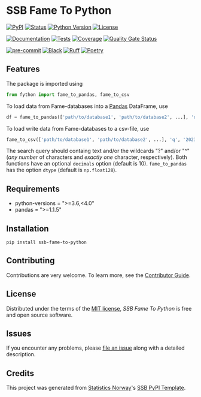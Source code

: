 # SSB Fame To Python

[![PyPI](https://img.shields.io/pypi/v/ssb-fame-to-python.svg)][pypi status]
[![Status](https://img.shields.io/pypi/status/ssb-fame-to-python.svg)][pypi status]
[![Python Version](https://img.shields.io/pypi/pyversions/ssb-fame-to-python)][pypi status]
[![License](https://img.shields.io/pypi/l/ssb-fame-to-python)][license]

[![Documentation](https://github.com/statisticsnorway/ssb-fame-to-python/actions/workflows/docs.yml/badge.svg)][documentation]
[![Tests](https://github.com/statisticsnorway/ssb-fame-to-python/actions/workflows/tests.yml/badge.svg)][tests]
[![Coverage](https://sonarcloud.io/api/project_badges/measure?project=statisticsnorway_ssb-fame-to-python&metric=coverage)][sonarcov]
[![Quality Gate Status](https://sonarcloud.io/api/project_badges/measure?project=statisticsnorway_ssb-fame-to-python&metric=alert_status)][sonarquality]

[![pre-commit](https://img.shields.io/badge/pre--commit-enabled-brightgreen?logo=pre-commit&logoColor=white)][pre-commit]
[![Black](https://img.shields.io/badge/code%20style-black-000000.svg)][black]
[![Ruff](https://img.shields.io/endpoint?url=https://raw.githubusercontent.com/astral-sh/ruff/main/assets/badge/v2.json)](https://github.com/astral-sh/ruff)
[![Poetry](https://img.shields.io/endpoint?url=https://python-poetry.org/badge/v0.json)][poetry]

[pypi status]: https://pypi.org/project/ssb-fame-to-python/
[documentation]: https://statisticsnorway.github.io/ssb-fame-to-python
[tests]: https://github.com/statisticsnorway/ssb-fame-to-python/actions?workflow=Tests

[sonarcov]: https://sonarcloud.io/summary/overall?id=statisticsnorway_ssb-fame-to-python
[sonarquality]: https://sonarcloud.io/summary/overall?id=statisticsnorway_ssb-fame-to-python
[pre-commit]: https://github.com/pre-commit/pre-commit
[black]: https://github.com/psf/black
[poetry]: https://python-poetry.org/

## Features

The package is imported using

```python
from fython import fame_to_pandas, fame_to_csv
```

To load data from Fame-databases into a [Pandas](https://pandas.pydata.org/) DataFrame, use

```python
df = fame_to_pandas(['path/to/database1', 'path/to/database2', ...], 'q', '2023:1', '2024:4', 'your_search_query')
```

To load write data from Fame-databases to a csv-file, use

```python
fame_to_csv(['path/to/database1', 'path/to/database2', ...], 'q', '2023:1', '2024:4', 'your_search_query', 'path/to/csv-file')
```

The search query should containg text and/or the wildcards "?" and/or "^" (*any number* of characters and *exactly one* character, respectively).
Both functions have an optional ```decimals``` option (default is 10). ```fame_to_pandas``` has the option ```dtype``` (default is ```np.float128```).

## Requirements
- python-versions = ">=3.6,<4.0"
- pandas = ">=1.1.5"

## Installation

```console
pip install ssb-fame-to-python
```

## Contributing

Contributions are very welcome.
To learn more, see the [Contributor Guide].

## License

Distributed under the terms of the [MIT license][license],
_SSB Fame To Python_ is free and open source software.

## Issues

If you encounter any problems,
please [file an issue] along with a detailed description.

## Credits

This project was generated from [Statistics Norway]'s [SSB PyPI Template].

[statistics norway]: https://www.ssb.no/en
[pypi]: https://pypi.org/
[ssb pypi template]: https://github.com/statisticsnorway/ssb-pypitemplate
[file an issue]: https://github.com/statisticsnorway/ssb-fame-to-python/issues
[pip]: https://pip.pypa.io/

<!-- github-only -->

[license]: https://github.com/statisticsnorway/ssb-fame-to-python/blob/main/LICENSE
[contributor guide]: https://github.com/statisticsnorway/ssb-fame-to-python/blob/main/CONTRIBUTING.md
[reference guide]: https://statisticsnorway.github.io/ssb-fame-to-python/reference.html
